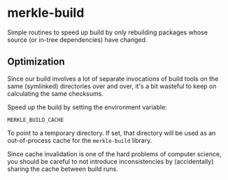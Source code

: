 merkle-build
============

Simple routines to speed up build by only rebuilding packages whose source
(or in-tree dependencies) have changed.

Optimization
-------------

Since our build involves a lot of separate invocations of build tools on the
same (symlinked) directories over and over, it's a bit wasteful to keep on
calculating the same checksums.

Speed up the build by setting the environment variable:

    MERKLE_BUILD_CACHE

To point to a temporary directory. If set, that directory will be used
as an out-of-process cache for the `merkle-build` library.

Since cache invalidation is one of the hard problems of computer science,
you should be careful to not introduce inconsistencies by (accidentally)
sharing the cache between build runs.
